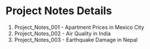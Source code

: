 # Project Notes Details

1. Project_Notes_001 - Apartment Prices in Mexico City
2. Project_Notes_002 - Air Quality in India
3. Project_Notes_003 - Earthquake Damage in Nepal
